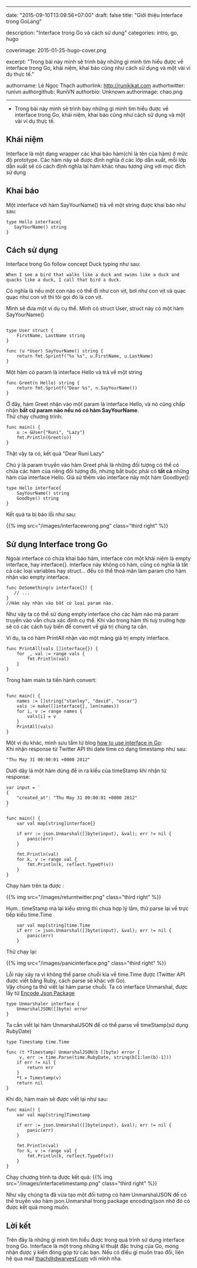 
---

date: "2015-09-10T13:09:56+07:00"
draft: false
title: "Giới thiệu Interface trong GoLang"

description: "Interface trong Go và cách sử dụng"
categories: intro, go, hugo

coverimage: 2015-01-25-hugo-cover.png

excerpt: "Trong bài này mình sẽ trình bày những gì mình tìm hiểu được về interface trong Go, khái niệm, khai báo cũng như cách sử dụng và một vài ví dụ thực tế."

authorname: Lê Ngọc Thạch 
authorlink: http://runikikat.com
authortwitter: runivn
authorgithub: RuniVN
authorbio: Unknown
authorimage: chao.png

---
- Trong bài này mình sẽ trình bày những gì mình tìm hiểu được về interface trong Go, khái niệm, khai báo cũng như cách sử dụng và một vài ví dụ thực tế.

## Khái niệm 
 Interface là một dạng wrapper các khai báo hàm(chỉ là tên của hàm) ở mức độ prototype. Các hàm này sẽ được định nghĩa ở các lớp dẫn xuất, mỗi lớp dẫn xuất sẽ có cách định nghĩa lại hàm khác nhau tương ứng với mục đích sử dụng

## Khai báo

Một interface với hàm SayYourName() trả về một string được khai báo như sau:

 ```
type Hello interface{
	SayYourName() string 
}
 ```
## Cách sử dụng 

Interface trong Go follow concept Duck typing như sau:
```
When I see a bird that walks like a duck and swims like a duck and quacks like a duck, I call that bird a duck.
```
Có nghĩa là nếu một con nào có thể đi như con vịt, bơi như con vịt và quạc quạc như con vịt thì tôi gọi đó là con vịt.

Mình sẽ đưa một ví dụ cụ thể. Mình có struct User, struct này có một hàm SayYourName()
```

type User struct {
	FirstName, LastName string
}

func (u *User) SayYourName() string {
	return fmt.Sprintf("%s %s", u.FirstName, u.LastName)
}
```

Một hàm có param là interface Hello và trả về một string 

```
func Greet(n Hello) string {
	return fmt.Sprintf("Dear %s", n.SayYourName())
}
```
Ở đây, hàm Greet nhận vào một param là interface Hello, và nó cũng chấp nhận <b>bất cứ param nào nếu nó có hàm SayYourName</b>.      
Thử chạy chương trình:
```
func main() {
	u := &User{"Runi", "Lazy"}
	fmt.Println(Greet(u))
}
```
Thật vậy ta có, kết quả "Dear Runi Lazy"

Chú ý là param truyền vào hàm Greet phải là những đối tượng có thể có chứa các hàm của riêng đối tượng đó, nhưng bắt buộc phải có  <b>tất cả</b> những hàm của interface Hello. Giả sử thêm vào interface này một hàm Goodbye():
```
type Hello interface{
	SayYourName() string 
	Goodbye() string
}
``` 
Kết quả ta bị báo lỗi như sau:

{{% img src="/images/interfacewrong.png" class="third right" %}}

## Sử dụng Interface trong Go
Ngoài interface có chứa khai báo hàm, interface còn một khái niệm là empty interface, hay interface{}.
Interface này không có hàm, cũng có nghĩa là tất cả các loại variables hay struct... đều có thể thoả mãn làm param cho hàm nhận vào empty interface.

```
func DoSomething(v interface{}) {
   // ...
}
//Hàm này nhận vào bất cứ loại param nào.
```
Như vậy ta có thể sử dụng empty interface cho các hàm nào mà param truyền vào vẫn chưa xác định cụ thể. Khi vào trong hàm thì tuỳ trường hợp sẽ có các cách tuỳ biến để convert về giá trị chúng ta cần.

Ví dụ, ta có hàm PrintAll nhận vào một mảng giá trị empty interface.
```
func PrintAll(vals []interface{}) {
    for _, val := range vals {
        fmt.Println(val)
    }
}

```
Trong hàm main ta tiến hành convert:
```

func main() {
    names := []string{"stanley", "david", "oscar"}
    vals := make([]interface{}, len(names))
    for i, v := range names {
        vals[i] = v
    }
    PrintAll(vals)
}

```
Một ví dụ khác, mình sưu tầm từ blog [how to use interface in Go](http://jordanorelli.com/post/32665860244/how-to-use-interfaces-in-go):   
Khi nhận response từ Twitter API thì date time có dạng timestamp như sau:
```
"Thu May 31 00:00:01 +0000 2012"
```
Dưới dây là một hàm dùng để in ra kiểu của timeStamp khi nhận từ response:
```
var input = `
{
    "created_at": "Thu May 31 00:00:01 +0000 2012"
}
`

func main() {
    var val map[string]interface{}

    if err := json.Unmarshal([]byte(input), &val); err != nil {
        panic(err)
    }

    fmt.Println(val)
    for k, v := range val {
        fmt.Println(k, reflect.TypeOf(v))
    }
}
```
Chạy hàm trên ta được :


{{% img src="/images/returntwitter.png" class="third right" %}}

Hum.. timeStamp mà lại kiểu string thì chưa hợp lý lắm, thử parse lại về trực tiếp kiểu time.Time 
```
    var val map[string]time.Time
    if err := json.Unmarshal([]byte(input), &val); err != nil {
        panic(err)
    }

```
Thử chạy lại:

{{% img src="/images/panicinterface.png" class="third right" %}}

Lỗi này xảy ra vì không thể parse chuỗi kia về time.Time được (Twitter API được viết bằng Ruby, cách parse sẽ khác với Go).  
Vậy chúng ta thử viết lại hàm parse chuỗi. Ta có interface Unmarshal, được lấy từ [Encode Json Package](http://golang.org/pkg/encoding/json/#Unmarshaler)

```
type Unmarshaler interface {
    UnmarshalJSON([]byte) error
}
```
Ta cần viết lại hàm UnmarshalJSON để có thể parse về timeStamp(sử dụng RubyDate)
```
type Timestamp time.Time

func (t *Timestamp) UnmarshalJSON(b []byte) error {
     v, err := time.Parse(time.RubyDate, string(b[1:len(b)-1]))
    if err != nil {
        return err
    }
    *t = Timestamp(v)
    return nil
}

```
Khi đó, hàm main sẽ được viết lại như sau:
```
func main() {
	var val map[string]Timestamp

	if err := json.Unmarshal([]byte(input), &val); err != nil {
		panic(err)
	}

	fmt.Println(val)
	for k, v := range val {
		fmt.Println(k, reflect.TypeOf(v))
	}
}
```

Chạy chương trình ta được kết quả:
{{% img src="/images/interfacetimestamp.png" class="third right" %}}

Như vậy chúng ta đã vừa tạo một đối tượng có hàm UnmarshalJSON để có thể truyền vào hàm json.Unmarshal trong package encoding/json nhờ đó có được kết quả mong muốn.

## Lời kết
Trên đây là những gì mình tìm hiểu được trong quá trình sử dụng interface trong Go. Interface là một trong những kĩ thuật đặc trưng của Go, mong nhận được ý kiến đóng góp từ các bạn.
Nếu có điều gì muốn trao đổi, liên hệ qua mail thach@dwarvesf.com với mình nha.
